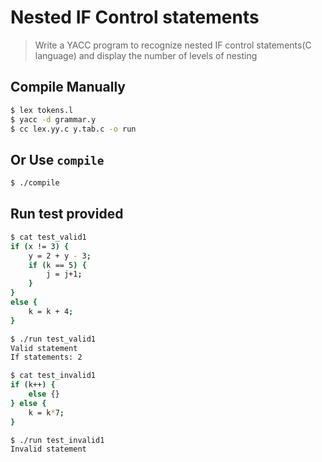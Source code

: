 # Nested IF Control statements

> Write a YACC program to recognize nested IF control statements(C language) and display the
> number of levels of nesting


## Compile Manually
```bash
$ lex tokens.l
$ yacc -d grammar.y
$ cc lex.yy.c y.tab.c -o run
```
## Or Use `compile`
```bash
$ ./compile
````

## Run test provided
```bash
$ cat test_valid1
if (x != 3) {
	y = 2 + y - 3;
	if (k == 5) {
		j = j+1;
	}
} 
else {
	k = k + 4;
}

$ ./run test_valid1
Valid statement
If statements: 2

$ cat test_invalid1
if (k++) {
	else {}
} else {
	k = k*7;
}

$ ./run test_invalid1
Invalid statement
```
